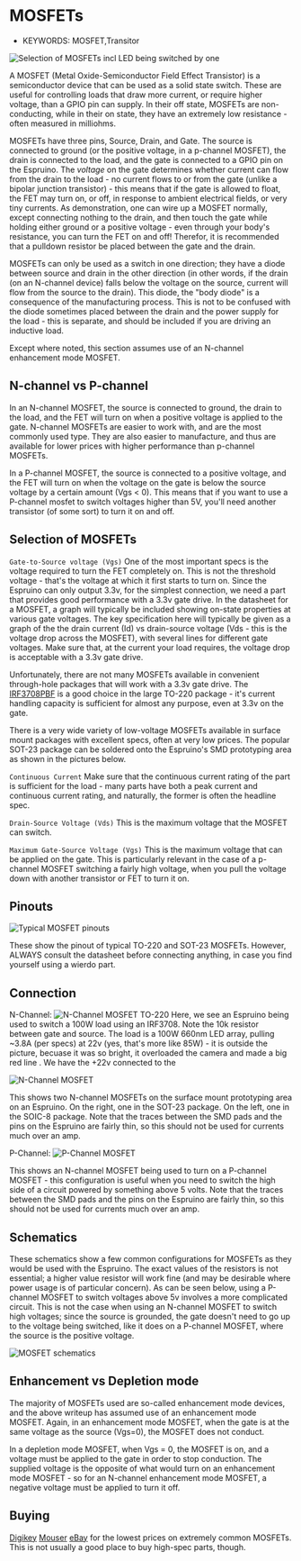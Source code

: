 <!--- Copyright (c) 2013 Spence Konde. See the file LICENSE for copying permission. -->
MOSFETs
=====================

* KEYWORDS: MOSFET,Transitor

![Selection of MOSFETs incl LED being switched by one](mosfetheader.jpg)

A MOSFET (Metal Oxide-Semiconductor Field Effect Transistor) is a semiconductor device that can be used as a solid state switch. These are useful for controlling loads that draw more current, or require higher voltage, than a GPIO pin can supply. In their off state, MOSFETs are non-conducting, while in their on state, they have an extremely low resistance - often measured in milliohms. 

MOSFETs have three pins, Source, Drain, and Gate. The source is connected to ground (or the positive voltage, in a p-channel MOSFET), the drain is connected to the load, and the gate is connected to a GPIO pin on the Espruino. The *voltage* on the gate determines whether current can flow from the drain to the load - no current flows to or from the gate (unlike a bipolar junction transistor) - this means that if the gate is allowed to float, the FET may turn on, or off, in response to ambient electrical fields, or very tiny currents. As demonstration, one can wire up a MOSFET normally, except connecting nothing to the drain, and then touch the gate while holding either ground or a positive voltage - even through your body's resistance, you can turn the FET on and off! Therefor, it is recommended that a pulldown resistor be placed between the gate and the drain.  

MOSFETs can only be used as a switch in one direction; they have a diode between source and drain in the other direction (in other words, if the drain (on an N-channel device) falls below the voltage on the source, current will flow from the source to the drain). This diode, the "body diode" is a consequence of the manufacturing process. This is not to be confused with the diode sometimes placed between the drain and the power supply for the load - this is separate, and should be included if you are driving an inductive load. 

Except where noted, this section assumes use of an N-channel enhancement mode MOSFET. 

N-channel vs P-channel
----------------------

In an N-channel MOSFET, the source is connected to ground, the drain to the load, and the FET will turn on when a positive voltage is applied to the gate. N-channel MOSFETs are easier to work with, and are the most commonly used type. They are also easier to manufacture, and thus are available for lower prices with higher performance than p-channel MOSFETs.

In a P-channel MOSFET, the source is connected to a positive voltage, and the FET will turn on when the voltage on the gate is below the source voltage by a certain amount (Vgs < 0). This means that if you want to use a P-channel mosfet to switch voltages higher than 5V, you'll need another transistor (of some sort) to turn it on and off.


Selection of MOSFETs
--------------------

`Gate-to-Source voltage (Vgs)` One of the most important specs is the voltage required to turn the FET completely on. This is not the threshold voltage - that's the voltage at which it first starts to turn on. Since the Espruino can only output 3.3v, for the simplest connection, we need a part that provides good performance with a 3.3v gate drive. In the datasheet for a MOSFET, a graph will typically be included showing on-state properties at various gate voltages. The key specification here will typically be given as a graph of the the drain current (Id) vs drain-source voltage (Vds - this is the voltage drop across the MOSFET), with several lines for different gate voltages. Make sure that, at the current your load requires, the voltage drop is acceptable with a 3.3v gate drive. 

Unfortunately, there are not many MOSFETs available in convenient through-hole packages that will work with a 3.3v gate drive. The [IRF3708PBF](http://www.irf.com/product-info/datasheets/data/irfr3708pbf.pdf) is a good choice in the large TO-220 package - it's current handling capacity is sufficient for almost any purpose, even at 3.3v on the gate. 

There is  a very wide variety of low-voltage MOSFETs available in surface mount packages with excellent specs, often at very low prices. The popular SOT-23 package can be soldered onto the Espruino's SMD prototyping area as shown in the pictures below. 

`Continuous Current` Make sure that the continuous current rating of the part is sufficient for the load - many parts have both a peak current and continuous current rating, and naturally, the former is often the headline spec. 

`Drain-Source Voltage (Vds)` This is the maximum voltage that the MOSFET can switch. 

`Maximum Gate-Source Voltage (Vgs)` This is the maximum voltage that can be applied on the gate. This is particularly relevant in the case of a p-channel MOSFET switching a fairly high voltage, when you pull the voltage down with another transistor or FET to turn it on.


Pinouts
------------------

![Typical MOSFET pinouts](pinouts.jpg)

These show the pinout of typical TO-220 and SOT-23 MOSFETs. However, ALWAYS consult the datasheet before connecting anything, in case you find yourself using a wierdo part. 


Connection
------------------

N-Channel:
![N-Channel MOSFET TO-220](nchmosfet220.jpg)
Here, we see an Espruino being used to switch a 100W load using an IRF3708. Note the 10k resistor between gate and source. The load is a 100W 660nm LED array, pulling ~3.8A (per specs) at 22v (yes, that's more like 85W) - it is outside the picture, becuase it was so bright, it overloaded the camera and made a big red line . We have the +22v connected to the 


![N-Channel MOSFET](nchmosfet.jpg)

This shows two N-channel MOSFETs on the surface mount prototyping area on an Espruino. On the right, one in the SOT-23 package. On the left, one in the SOIC-8 package. Note that the traces between the SMD pads and the pins on the Espruino are fairly thin, so this should not be used for currents much over an amp. 

P-Channel: 
![P-Channel MOSFET](pchmosfet.jpg)

This shows an N-channel MOSFET being used to turn on a P-channel MOSFET - this configuration is useful when you need to switch the high side of a circuit powered by something above 5 volts. Note that the traces between the SMD pads and the pins on the Espruino are fairly thin, so this should not be used for currents much over an amp.

Schematics
------------------
These schematics show a few common configurations for MOSFETs as they would be used with the Espruino. The exact values of the resistors is not essential; a higher value resistor will work fine (and may be desirable where power usage is of particular concern). As can be seen below, using a P-channel MOSFET to switch voltages above 5v involves a more complicated circuit. This is not the case when using an N-channel MOSFET to switch high voltages; since the source is grounded, the gate doesn't need to go up to the voltage being switched, like it does on a P-channel MOSFET, where the source is the positive voltage. 

![MOSFET schematics](mosfetsc.jpg)


Enhancement vs Depletion mode
----------------------
The majority of MOSFETs used are so-called enhancement mode devices, and the above writeup has assumed use of an enhancement mode MOSFET. Again, in an enhancement mode MOSFET, when the gate is at the same voltage as the source (Vgs=0), the MOSFET does not conduct. 

In a depletion mode MOSFET, when Vgs = 0, the MOSFET is on, and a voltage must be applied to the gate in order to stop conduction. The supplied voltage is the opposite of what would turn on an enhancement mode MOSFET - so for an N-channel enhancement mode MOSFET, a negative voltage must be applied to turn it off. 


Buying
---------------------

[Digikey](http://digikey.com)
[Mouser](http://mouser.com)
[eBay](http://ebay.com) for the lowest prices on extremely common MOSFETs. This is not usually a good place to buy high-spec parts, though.
